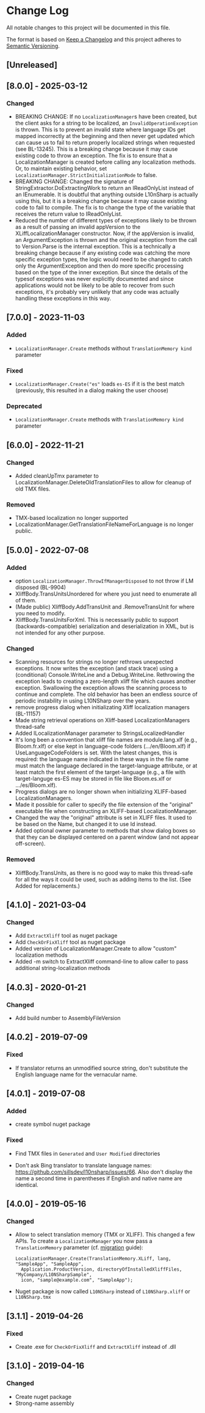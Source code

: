 # Change Log

All notable changes to this project will be documented in this file.

The format is based on [Keep a Changelog](http://keepachangelog.com/)
and this project adheres to [Semantic Versioning](http://semver.org/).

<!-- Available types of changes:
### Added
### Changed
### Fixed
### Deprecated
### Removed
### Security
-->

## [Unreleased]

## [8.0.0] - 2025-03-12

### Changed

-   BREAKING CHANGE: If no `LocalizationManager`s have been created, but the client asks for a string to be localized, an `InvalidOperationException` is thrown. This is to prevent an invalid state where language IDs get mapped incorrectly at the beginning and then never get updated which can cause us to fail to return properly localized strings when requested (see BL-13245). This is a breaking change because it may cause existing code to throw an exception. The fix is to ensure that a LocalizationManager is created before calling any localization methods. Or, to maintain existing behavior, set `LocalizationManager.StrictInitializationMode` to false.
-   BREAKING CHANGE: Changed the signature of StringExtractor.DoExtractingWork to return an IReadOnlyList instead of an IEnumerable. It is doubtful that anything outside L10nSharp is actually using this, but it is a breaking change because it may cause existing code to fail to compile. The fix is to change the type of the variable that receives the return value to IReadOnlyList.
  - Reduced the number of different types of exceptions likely to be thrown as a result of passing an invalid appVersion to the XLiffLocalizationManager constructor. Now, if the appVersion is invalid, an ArgumentException is thrown and the original exception from the call to Version.Parse is the internal exception. This is a technically a breaking change because if any existing code was catching the more specific exception types, the logic would need to be changed to catch only the ArgumentException and then do more specific processing based on the type of the inner exception. But since the details of the typesof exceptions was never explicitly documented and since applications would not be likely to be able to recover from such exceptions, it's probably very unlikely that any code was actually handling these exceptions in this way.

## [7.0.0] - 2023-11-03

### Added

-   `LocalizationManager.Create` methods without `TranslationMemory kind` parameter

### Fixed

-   `LocalizationManager.Create("es"` loads `es-ES` if it is the best match (previously, this resulted in a dialog making the user choose)

### Deprecated

-   `LocalizationManager.Create` methods with `TranslationMemory kind` parameter

## [6.0.0] - 2022-11-21

### Changed

-   Added cleanUpTmx parameter to LocalizationManager.DeleteOldTranslationFiles to allow for cleanup of old TMX files.

### Removed

-   TMX-based localization no longer supported
-   LocalizationManager.GetTranslationFileNameForLanguage is no longer public.

## [5.0.0] - 2022-07-08

### Added

-   option `LocalizationManager.ThrowIfManagerDisposed` to not throw if LM disposed (BL-9904)
-   XliffBody.TransUnitsUnordered for where you just need to enumerate all of them.
-   (Made public) XliffBody.AddTransUnit and .RemoveTransUnit for where you need to modify.
-   XliffBody.TransUnitsForXml. This is necessarily public to support (backwards-compatible)
    serialization and deserialization in XML, but is not intended for any other purpose.

### Changed

-   Scanning resources for strings no longer rethrows unexpected exceptions. It now writes the
    exception (and stack trace) using a (conditional) Console.WriteLine and a Debug.WriteLine.
    Rethrowing the exception leads to creating a zero-length xliff file which causes another
    exception. Swallowing the exception allows the scanning process to continue and complete.
    The old behavior has been an endless source of periodic instability in using L10NSharp over
    the years.
-   remove progress dialog when initializating Xliff localization managers (BL-11157)
-   Made string retrieval operations on Xliff-based LocalizationManagers thread-safe
-   Added ILocalizationManager parameter to StringsLocalizedHandler
-   It's long been a convention that xliff file names are module.lang.xlf (e.g., Bloom.fr.xlf)
    or else kept in language-code folders (.../en/Bloom.xlf) if UseLanguageCodeFolders is set.
    With the latest changes, this is required: the language name indicated in these ways in the file
    name must match the language declared in the target-language attribute, or at least match the
    first element of the target-language (e.g., a file with target-languge es-ES may be stored in
    file like Bloom.es.xlf or .../es/Bloom.xlf).
-   Progress dialogs are no longer shown when initializing XLIFF-based LocalizationManagers.
-   Made it possible for caller to specify the file extension of the "original" executable file
    when constructing an XLIFF-based LocalizationManager.
-   Changed the way the "original" attribute is set in XLIFF files. It used to be based on the
    Name, but changed it to use Id instead.
-   Added optional owner parameter to methods that show dialog boxes so that they can be
    displayed centered on a parent window (and not appear off-screen).

### Removed

-   XliffBody.TransUnits, as there is no good way to make this thread-safe for all the ways
    it could be used, such as adding items to the list. (See Added for replacements.)

## [4.1.0] - 2021-03-04

### Changed

-   Add `ExtractXliff` tool as nuget package
-   Add `CheckOrFixXliff` tool as nuget package
-   Added version of LocalizationManager.Create to allow "custom" localization methods
-   Added -m switch to ExtractXliff command-line to allow caller to pass additional string-localization methods

## [4.0.3] - 2020-01-21

### Changed

-   Add build number to AssemblyFileVersion

## [4.0.2] - 2019-07-09

### Fixed

-   If translator returns an unmodified source string, don't substitute the English language name for the vernacular name.

## [4.0.1] - 2019-07-08

### Added

-   create symbol nuget package

### Fixed

-   Find TMX files in `Generated` and `User Modified` directories

-   Don't ask Bing translator to translate language names: https://github.com/sillsdev/l10nsharp/issues/66.
    Also don't display the name a second time in parentheses if English and native name are identical.

## [4.0.0] - 2019-05-16

### Changed

-   Allow to select translation memory (TMX or XLIFF). This changed a few APIs.
    To create a `LocalizationManager` you now pass a `TranslationMemory` parameter
    (cf. [migration](https://github.com/sillsdev/l10nsharp/wiki/Migration) guide):

        LocalizationManager.Create(TranslationMemory.XLiff, lang, "SampleApp", "SampleApp",
          Application.ProductVersion, directoryOfInstalledXliffFiles, "MyCompany/L10NSharpSample",
          icon, "sample@example.com", "SampleApp");

-   Nuget package is now called `L10NSharp` instead of `L10NSharp.xliff` or `L10NSharp.tmx`

## [3.1.1] - 2019-04-26

### Fixed

-   Create .exe for `CheckOrFixXliff` and `ExtractXliff` instead of .dll

## [3.1.0] - 2019-04-16

### Changed

-   Create nuget package
-   Strong-name assembly
